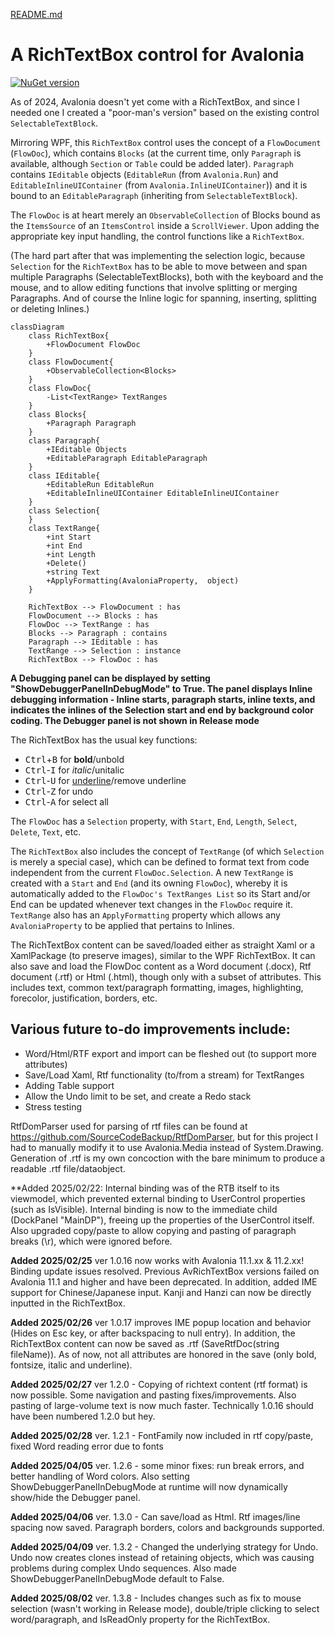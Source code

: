 [README.md](https://github.com/user-attachments/files/21556780/README.md)
# A RichTextBox control for Avalonia
[![NuGet version](https://img.shields.io/nuget/v/Simplecto.Avalonia.RichTextBox.svg?cachebuster=1)](https://www.nuget.org/packages/Simplecto.Avalonia.RichTextBox/)

As of 2024, Avalonia doesn't yet come with a RichTextBox, and since I needed one I created a "poor-man's version" based on the existing control `SelectableTextBlock`.

Mirroring WPF, this `RichTextBox` control uses the concept of a `FlowDocument` (`FlowDoc`), which contains `Blocks` (at the current time, only `Paragraph` is available, although `Section` or `Table` could be added later). 
`Paragraph` contains `IEditable` objects (`EditableRun` (from `Avalonia.Run`) and `EditableInlineUIContainer` (from `Avalonia.InlineUIContainer`)) and it is bound to an `EditableParagraph` (inheriting from `SelectableTextBlock`).

The `FlowDoc` is at heart merely an `ObservableCollection` of Blocks bound as the `ItemsSource` of an `ItemsControl` inside a `ScrollViewer`. Upon adding the appropriate key input handling, the control functions like a `RichTextBox`.

(The hard part after that was implementing the selection logic, because `Selection` for the `RichTextBox` has to be able to move between and span multiple Paragraphs (SelectableTextBlocks), both with the keyboard and the mouse, and to allow editing functions that involve splitting or merging Paragraphs. And of course the Inline logic for spanning, inserting, splitting or deleting Inlines.)

```mermaid
classDiagram
    class RichTextBox{
        +FlowDocument FlowDoc
    }
    class FlowDocument{
        +ObservableCollection<Blocks>
    }
    class FlowDoc{
        -List<TextRange> TextRanges
    }
    class Blocks{
        +Paragraph Paragraph
    }
    class Paragraph{
        +IEditable Objects
        +EditableParagraph EditableParagraph
    }
    class IEditable{
        +EditableRun EditableRun
        +EditableInlineUIContainer EditableInlineUIContainer
    }
    class Selection{
    }
    class TextRange{
        +int Start
        +int End
        +int Length
        +Delete()
        +string Text
        +ApplyFormatting(AvaloniaProperty,  object)
    }

    RichTextBox --> FlowDocument : has
    FlowDocument --> Blocks : has
    FlowDoc --> TextRange : has
    Blocks --> Paragraph : contains
    Paragraph --> IEditable : has
    TextRange --> Selection : instance
    RichTextBox --> FlowDoc : has

```

**A Debugging panel can be displayed by setting "ShowDebuggerPanelInDebugMode" to True.  The panel displays Inline debugging information - Inline starts, paragraph starts, inline texts, and indicates the inlines of the Selection start and end by background color coding.  The Debugger panel is not shown in Release mode**

The RichTextBox has the usual key functions:
* <kbd>Ctrl</kbd>+<kbd>B</kbd> for **bold**/unbold
* <kbd>Ctrl</kbd>-<kbd>I</kbd> for *italic*/unitalic
* <kbd>Ctrl</kbd>-<kbd>U</kbd> for <u>underline</u>/remove underline
* <kbd>Ctrl</kbd>-<kbd>Z</kbd> for undo
* <kbd>Ctrl</kbd>-<kbd>A</kbd> for select all

The `FlowDoc` has a `Selection` property, with `Start`, `End`, `Length`, `Select`, `Delete`, `Text`, etc.

The `RichTextBox` also includes the concept of `TextRange` (of which `Selection` is merely a special case), which can be defined to format text from code independent from the current `FlowDoc.Selection`. A new `TextRange` is created with a `Start` and `End` (and its owning `FlowDoc`), whereby it is automatically added to the `FlowDoc's TextRanges List` so its Start and/or End can be updated whenever text changes in the `FlowDoc` require it. `TextRange` also has an `ApplyFormatting` property which allows any `AvaloniaProperty` to be applied that pertains to Inlines.

The RichTextBox content can be saved/loaded either as straight Xaml or a XamlPackage (to preserve images), similar to the WPF RichTextBox.
It can also save and load the FlowDoc content as a Word document (.docx), Rtf document (.rtf) or Html (.html), though only with a subset of attributes.  This includes text, common text/paragraph formatting, images, highlighting, forecolor, justification, borders, etc.  


## Various future to-do improvements include:
* Word/Html/RTF export and import can be fleshed out (to support more attributes)
* Save/Load Xaml, Rtf functionality (to/from a stream) for TextRanges 
* Adding Table support
* Allow the Undo limit to be set, and create a Redo stack
* Stress testing

RtfDomParser used for parsing of rtf files can be found at https://github.com/SourceCodeBackup/RtfDomParser, but for this project I had to manually modify it to use Avalonia.Media instead of System.Drawing.  Generation of .rtf is my own concoction with the bare minimum to produce a readable .rtf file/dataobject.

**Added 2025/02/22:
Internal binding was of the RTB itself to its viewmodel, which prevented external binding to UserControl properties (such as IsVisible).  Internal binding is now to the immediate child (DockPanel "MainDP"), freeing up the properties of the UserControl itself.
Also upgraded copy/paste to allow copying and pasting of paragraph breaks (\r), which were ignored before.

**Added 2025/02/25**
ver 1.0.16 now works with Avalonia 11.1.xx & 11.2.xx!  Binding update issues resolved.  Previous AvRichTextBox versions failed on Avalonia 11.1 and higher and have been deprecated.
In addition, added IME support for Chinese/Japanese input.  Kanji and Hanzi can now be directly inputted in the RichTextBox.

**Added 2025/02/26**
ver 1.0.17 improves IME popup location and behavior (Hides on Esc key, or after backspacing to null entry).
In addition, the RichTextBox content can now be saved as .rtf  (SaveRtfDoc(string fileName)).  As of now, not all attributes are honored in the save (only bold, fontsize, italic and underline).

**Added 2025/02/27**
ver 1.2.0 - Copying of richtext content (rtf format) is now possible.  Some navigation and pasting fixes/improvements.  Also pasting of large-volume text is now much faster.  Technically 1.0.16 should have been numbered 1.2.0 but hey.

**Added 2025/02/28**
ver. 1.2.1 - FontFamily now included in rtf copy/paste, fixed Word reading error due to fonts

**Added 2025/04/05**
ver. 1.2.6 - some minor fixes: run break errors, and better handling of Word colors.  Also setting ShowDebuggerPanelInDebugMode at runtime will now dynamically show/hide the Debugger panel.

**Added 2025/04/06**
ver. 1.3.0 - Can save/load as Html.  Rtf images/line spacing now saved.  Paragraph borders, colors and backgrounds supported.

**Added 2025/04/09**
ver. 1.3.2 - Changed the underlying strategy for Undo. Undo now creates clones instead of retaining objects, which was causing problems during complex Undo sequences.
Also made ShowDebuggerPanelInDebugMode default to False. 

**Added 2025/08/02**
ver. 1.3.8 - Includes changes such as fix to mouse selection (wasn't working in Release mode), double/triple clicking to select word/paragraph, and IsReadOnly property for the RichTextBox.
